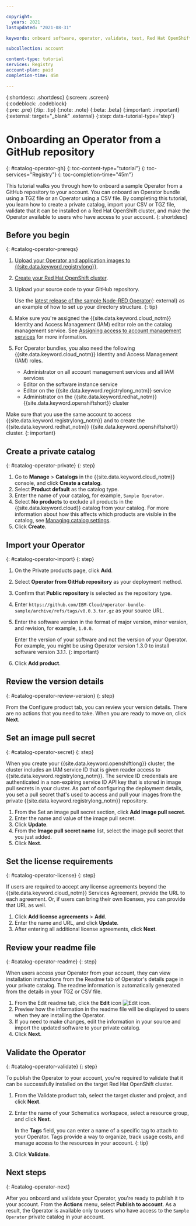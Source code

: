 ```yaml
---

copyright:
  years: 2021
lastupdated: "2021-08-31"

keywords: onboard software, operator, validate, test, Red Hat OpenShift cluster, sample Node-RED Operator, CSV file, CSV, operator bundle, TGZ file

subcollection: account

content-type: tutorial
services: Registry
account-plan: paid
completion-time: 45m 

---
```


{:shortdesc: .shortdesc}
{:screen: .screen}  
{:codeblock: .codeblock}  
{:pre: .pre}
{:tip: .tip}
{:note: .note}
{:beta: .beta}
{:important: .important}
{:external: target="_blank" .external}
{:step: data-tutorial-type='step'} 

# Onboarding an Operator from a GitHub repository
{: #catalog-operator-gh}
{: toc-content-type="tutorial"} 
{: toc-services="Registry"}
{: toc-completion-time="45m"} 

This tutorial walks you through how to onboard a sample Operator from a GitHub repository to your account. You can onboard an Operator bundle using a TGZ file or an Operator using a CSV file. By completing this tutorial, you learn how to create a private catalog, import your CSV or TGZ file, validate that it can be installed on a Red Hat OpenShift cluster, and make the Operator available to users who have access to your account. 
{: shortdesc}

## Before you begin
{: #catalog-operator-prereqs}

1. [Upload your Operator and application images to {{site.data.keyword.registrylong}}](/docs/Registry?topic=Registry-getting-started).
1. [Create your Red Hat OpenShift cluster](/docs/openshift?topic=openshift-getting-started). 
1. Upload your source code to your GitHub repository. 

   Use the [latest release of the sample Node-RED Operator](https://github.com/IBM-Cloud/operator-bundle-sample/releases){: external} as an example of how to set up your directory structure. 
   {: tip} 
  
1. Make sure you're assigned the {{site.data.keyword.cloud_notm}} Identity and Access Management (IAM) editor role on the catalog management service. See [Assigning access to account management services](/docs/account?topic=account-account-services) for more information. 

1. For Operator bundles, you also need the following {{site.data.keyword.cloud_notm}} Identity and Access Management (IAM) roles. 
   * Administrator on all account management services and all IAM services
   * Editor on the software instance service
   * Editor on the {{site.data.keyword.registrylong_notm}} service
   * Administrator on the {{site.data.keyword.redhat_notm}} {{site.data.keyword.openshiftshort}} cluster

Make sure that you use the same account to access {{site.data.keyword.registrylong_notm}} and to create the {{site.data.keyword.redhat_notm}} {{site.data.keyword.openshiftshort}} cluster.
{: important}

## Create a private catalog
{: #catalog-operator-private}
{: step}

1. Go to **Manage** > **Catalogs** in the {{site.data.keyword.cloud_notm}} console, and click **Create a catalog**. 
1. Select **Product default** as the catalog type. 
1. Enter the name of your catalog, for example, `Sample Operator`.
1. Select **No products** to exclude all products in the {{site.data.keyword.cloud}} catalog from your catalog. For more information about how this affects which products are visible in the catalog, see [Managing catalog settings](/docs/account?topic=account-filter-account&interface=ui).
1. Click **Create**.

## Import your Operator 
{: #catalog-operator-import}
{: step}

1. On the Private products page, click **Add**.
1. Select **Operator from GitHub repository** as your deployment method. 
1. Confirm that **Public repository** is selected as the repository type.
1. Enter `https://github.com/IBM-Cloud/operator-bundle-sample/archive/refs/tags/v0.0.3.tar.gz` as your source URL. 
1. Enter the software version in the format of major version, minor version, and revision, for example, `1.0.0`.

   Enter the version of your software and not the version of your Operator. For example, you might be using Operator version 1.3.0 to install software version 3.1.1. 
   {: important}
1. Click **Add product**.

## Review the version details
{: #catalog-operator-review-version}
{: step}

From the Configure product tab, you can review your version details. There are no actions that you need to take. When you are ready to move on, click **Next**.

## Set an image pull secret
{: #catalog-operator-secret}
{: step}

When you create your {{site.data.keyword.openshiftlong}} cluster, the cluster includes an IAM service ID that is given reader access to {{site.data.keyword.registrylong_notm}}. The service ID credentials are authenticated in a non-expiring service ID API key that is stored in image pull secrets in your cluster. As part of configuring the deployment details, you set a pull secret that's used to access and pull your images from the private {{site.data.keyword.registrylong_notm}} repository. 

1. From the Set an image pull secret section, click **Add image pull secret**.
1. Enter the name and value of the image pull secret. 
1. Click **Update**.
1. From the **Image pull secret name** list, select the image pull secret that you just added. 
1. Click **Next**.

## Set the license requirements
{: #catalog-operator-license}
{: step}

If users are required to accept any license agreements beyond the {{site.data.keyword.cloud_notm}} Services Agreement, provide the URL to each agreement. Or, if users can bring their own licenses, you can provide that URL as well.  

1. Click **Add license agreements** > **Add**. 
2. Enter the name and URL, and click **Update**.
3. After entering all additional license agreements, click **Next**.

## Review your readme file 
{: #catalog-operator-readme}
{: step}

When users access your Operator from your account, they can view installation instructions from the Readme tab of Operator's details page in your private catalog. The readme information is automatically generated from the details in your TGZ or CSV file. 

1. From the Edit readme tab, click the **Edit** icon ![Edit icon](../icons/edit-tagging.svg "Edit").
2. Preview how the information in the readme file will be displayed to users when they are installing the Operator.
3. If you need to make changes, edit the information in your source and import the updated software to your private catalog. 
4. Click **Next**.  

## Validate the Operator
{: #catalog-operator-validate}
{: step}

To publish the Operator to your account, you're required to validate that it can be successfully installed on the target Red Hat OpenShift cluster.  

1. From the Validate product tab, select the target cluster and project, and click **Next**. 
1. Enter the name of your Schematics workspace, select a resource group, and click **Next**. 

   In the **Tags** field, you can enter a name of a specific tag to attach to your Operator. Tags provide a way to organize, track usage costs, and manage access to the resources in your account.
   {: tip}
  
1. Click **Validate**.


## Next steps
{: #catalog-operator-next}

After you onboard and validate your Operator, you're ready to publish it to your account. From the **Actions** menu, select **Publish to account**. As a result, the Operator is available only to users who have access to the `Sample Operator` private catalog in your account.
